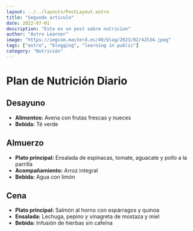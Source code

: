 ```yaml
---
layout: ../../layouts/PostLayout.astro
title: "Segundo articulo"
date: 2022-07-01
description: "Esto es un post sobre nutricion"
author: "Astro Learner"
image: "https://imgcom.masterd.es/49/blog/2023/02/42534.jpeg"
tags: ["astro", "blogging", "learning in public"]
category: "Nutrición"
---
```


# Plan de Nutrición Diario

## Desayuno

- **Alimentos:** Avena con frutas frescas y nueces
- **Bebida:** Té verde

## Almuerzo

- **Plato principal:** Ensalada de espinacas, tomate, aguacate y pollo a la parrilla
- **Acompañamiento:** Arroz integral
- **Bebida:** Agua con limón

## Cena

- **Plato principal:** Salmón al horno con espárragos y quinoa
- **Ensalada:** Lechuga, pepino y vinagreta de mostaza y miel
- **Bebida:** Infusión de hierbas sin cafeína
